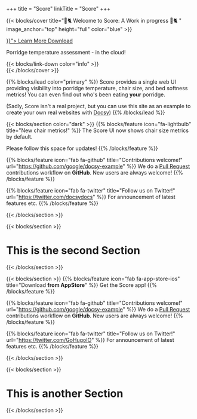 +++
title = "Score"
linkTitle = "Score"
+++

{{< blocks/cover title="🎷🐈 Welcome to Score: A Work in progress 🎷🐈 " image_anchor="top" height="full" color="blue" >}}

<div class="mx-auto">
	<a class="btn btn-lg btn-primary mr-3 mb-4" href="{{< relref "/docs" >}}">
		Learn More <i class="fas fa-arrow-alt-circle-right ml-2"></i>
	</a>
	<a class="btn btn-lg btn-secondary mr-3 mb-4" href="https://github.com/google/docsy-example">
		Download <i class="fab fa-github ml-2 "></i>
	</a>
	<p class="lead mt-5">Porridge temperature assessment - in the cloud!</p>
	{{< blocks/link-down color="info" >}}
</div>
{{< /blocks/cover >}}

{{% blocks/lead color="primary" %}}
Score provides a single web UI providing visibility into porridge temperature, chair size, and bed softness metrics! You can even find out who's been eating **your** porridge.

(Sadly, Score isn't a real project, but you can use this site as an example to create your own real websites with [Docsy](https://docsy.dev))
{{% /blocks/lead %}}

{{< blocks/section color="dark" >}}
{{% blocks/feature icon="fa-lightbulb" title="New chair metrics!" %}}
The Score UI now shows chair size metrics by default.

Please follow this space for updates!
{{% /blocks/feature %}}

{{% blocks/feature icon="fab fa-github" title="Contributions welcome!" url="https://github.com/google/docsy-example" %}}
We do a [Pull Request](https://github.com/google/docsy-example/pulls) contributions workflow on **GitHub**. New users are always welcome!
{{% /blocks/feature %}}

{{% blocks/feature icon="fab fa-twitter" title="Follow us on Twitter!" url="https://twitter.com/docsydocs" %}}
For announcement of latest features etc.
{{% /blocks/feature %}}

{{< /blocks/section >}}

{{< blocks/section >}}

<div class="col">
<h1 class="text-center">This is the second Section</h1>
</div>

{{< /blocks/section >}}

{{< blocks/section >}}
{{% blocks/feature icon="fab fa-app-store-ios" title="Download **from AppStore**" %}}
Get the Score app!
{{% /blocks/feature %}}

{{% blocks/feature icon="fab fa-github" title="Contributions welcome!" url="https://github.com/google/docsy-example" %}}
We do a [Pull Request](https://github.com/google/docsy-example/pulls) contributions workflow on **GitHub**. New users are always welcome!
{{% /blocks/feature %}}

{{% blocks/feature icon="fab fa-twitter" title="Follow us on Twitter!" url="https://twitter.com/GoHugoIO" %}}
For announcement of latest features etc.
{{% /blocks/feature %}}

{{< /blocks/section >}}

{{< blocks/section >}}

<div class="col-12">
<h1 class="text-center">This is another Section</h1>
</div>

{{< /blocks/section >}}
